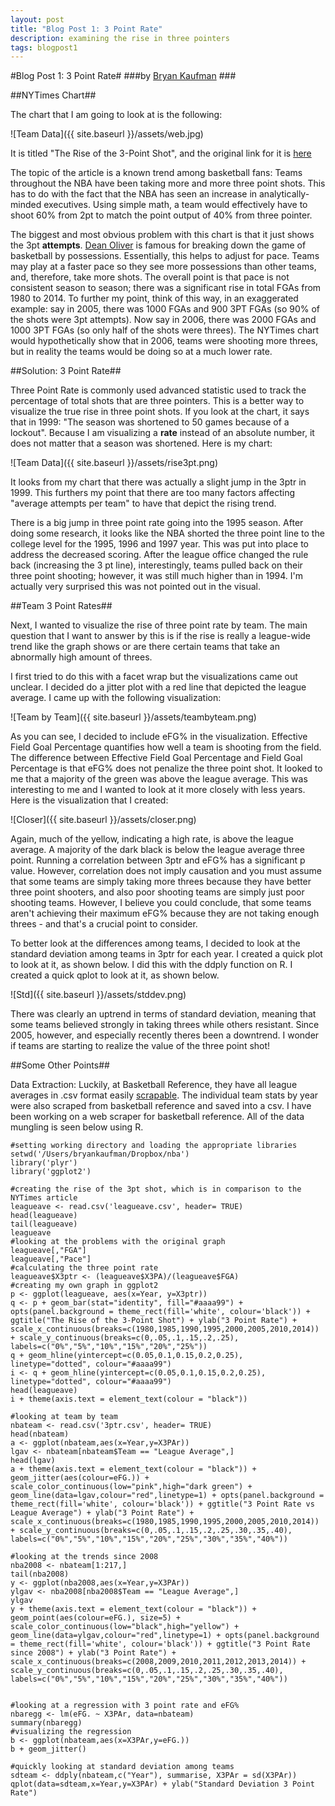 ```yaml
---
layout: post
title: "Blog Post 1: 3 Point Rate"
description: examining the rise in three pointers
tags: blogpost1
---
```



#Blog Post 1: 3 Point Rate#
###by [Bryan Kaufman](http://about.me/bkaufman) ###

##NYTimes Chart##

The chart that I am going to look at is the following:


![Team Data]({{ site.baseurl }}/assets/web.jpg)


It is titled "The Rise of the 3-Point Shot", and the original link for it is [here](http://www.nytimes.com/2009/10/18/sports/basketball/18threes.html?_r=0)


The topic of the article is a known trend among basketball fans:  Teams throughout the NBA have been taking more and more three point shots.  This has to do with the fact that the NBA has seen an increase in analytically-minded executives.  Using simple math, a team would effectively have to shoot 60% from 2pt to match the point output of 40% from three pointer. 


The biggest and most obvious problem with this chart is that it just shows the 3pt **attempts**.  [Dean Oliver](http://en.wikipedia.org/wiki/Dean_Oliver_%28statistician%29) is famous for breaking down the game of basketball by possessions. Essentially, this helps to adjust for pace.  Teams may play at a faster pace so they see more possessions than other teams, and, therefore, take more shots.  The overall point is that pace is not consistent season to season; there was a significant rise in total FGAs from 1980 to 2014.  To further my point, think of this way, in an exaggerated example:  say in 2005, there was 1000 FGAs and 900 3PT FGAs (so 90% of the shots were 3pt attempts).  Now say in 2006, there was 2000 FGAs and 1000 3PT FGAs (so only half of the shots were threes).  The NYTimes chart would hypothetically show that in 2006, teams were shooting more threes, but in reality the teams would be doing so at a much lower rate.

##Solution: 3 Point Rate##

Three Point Rate is commonly used advanced statistic used to track the percentage of total shots that are three pointers.  This is a better way to visualize the true rise in three point shots.  If you look at the chart, it says that in 1999: "The season was shortened to 50 games because of a lockout".  Because I am visualizing a **rate** instead of an absolute number, it does not matter that a season was shortened.  Here is my chart:


![Team Data]({{ site.baseurl }}/assets/rise3pt.png)


It looks from my chart that there was actually a slight jump in the 3ptr in 1999.  This furthers my point that there are too many factors affecting "average attempts per team" to have that depict the rising trend.

There is a big jump in three point rate going into the 1995 season.  After doing some research, it looks like the NBA shorted the three point line to the college level for the 1995, 1996 and 1997 year.  This was put into place to address the decreased scoring. After the league office changed the rule back (increasing the 3 pt line), interestingly, teams pulled back on their three point shooting; however, it was still much higher than in 1994.  I'm actually very surprised this was not pointed out in the visual. 
  

##Team 3 Point Rates##

Next, I wanted to visualize the rise of three point rate by team.  The main question that I want to answer by this is if the rise is really a league-wide trend like the graph shows or are there certain teams that take an abnormally high amount of threes.

I first tried to do this with a facet wrap but the visualizations came out unclear.  I decided do a jitter plot with a red line that depicted the league average.  I came up with the following visualization:


![Team by Team]({{ site.baseurl }}/assets/teambyteam.png)


As you can see, I decided to include eFG% in the visualization.  Effective Field Goal Percentage quantifies how well a team is shooting from the field.  The difference between Effective Field Goal Percentage and Field Goal Percentage is that eFG% does not penalize the three point shot.  It looked to me that a majority of the green was above the league average.  This was interesting to me and I wanted to look at it more closely with less years.  Here is the visualization that I created:


![Closer]({{ site.baseurl }}/assets/closer.png)


Again, much of the yellow, indicating a high rate, is above the league average. A majority of the dark black is below the league average three point.  Running a correlation between 3ptr and eFG% has a significant p value. However, correlation does not imply causation and you must assume that some teams are simply taking more threes because they have better three point shooters, and also poor shooting teams are simply just poor shooting teams.  However, I believe you could conclude, that some teams aren't achieving their maximum eFG% because they are not taking enough threes - and that's a crucial point to consider.

To better look at the differences among teams, I decided to look at the standard deviation among teams in 3ptr for each year.  I created a quick plot to look at it, as shown below. I did this with the ddply function on R. I created a quick qplot to look at it, as shown below.


![Std]({{ site.baseurl }}/assets/stddev.png)


There was clearly an uptrend in terms of standard deviation, meaning that some teams believed strongly in taking threes while others resistant. Since 2005, however, and especially recently theres been a downtrend.  I wonder if teams are starting to realize the value of the three point shot!



##Some Other Points##

Data Extraction:
Luckily, at Basketball Reference, they have all league averages in .csv format easily [scrapable](http://www.basketball-reference.com/leagues/NBA_stats.html).  The individual team stats by year were also scraped from basketball reference and saved into a csv.   I have been working on a web scraper for basketball reference.  All of the data mungling is seen below using R.

```{r chunkLabel}
#setting working directory and loading the appropriate libraries
setwd('/Users/bryankaufman/Dropbox/nba')
library('plyr')
library('ggplot2')

#creating the rise of the 3pt shot, which is in comparison to the NYTimes article
leagueave <- read.csv('leagueave.csv', header= TRUE)
head(leagueave)
tail(leagueave)
leagueave
#looking at the problems with the original graph
leagueave[,"FGA"]
leagueave[,"Pace"]
#calculating the three point rate
leagueave$X3ptr <- (leagueave$X3PA)/(leagueave$FGA)
#creating my own graph in ggplot2
p <- ggplot(leagueave, aes(x=Year, y=X3ptr))
q <- p + geom_bar(stat="identity", fill="#aaaa99") + opts(panel.background = theme_rect(fill='white', colour='black')) + ggtitle("The Rise of the 3-Point Shot") + ylab("3 Point Rate") + scale_x_continuous(breaks=c(1980,1985,1990,1995,2000,2005,2010,2014)) + scale_y_continuous(breaks=c(0,.05,.1,.15,.2,.25), labels=c("0%","5%","10%","15%","20%","25%"))
q + geom_hline(yintercept=c(0.05,0.1,0.15,0.2,0.25), linetype="dotted", colour="#aaaa99")
i <- q + geom_hline(yintercept=c(0.05,0.1,0.15,0.2,0.25), linetype="dotted", colour="#aaaa99")
head(leagueave)
i + theme(axis.text = element_text(colour = "black"))

#looking at team by team
nbateam <- read.csv('3ptr.csv', header= TRUE)
head(nbateam)
a <- ggplot(nbateam,aes(x=Year,y=X3PAr))
lgav <- nbateam[nbateam$Team == "League Average",]
head(lgav)
a + theme(axis.text = element_text(colour = "black")) + geom_jitter(aes(colour=eFG.)) + scale_color_continuous(low="pink",high="dark green") + geom_line(data=lgav,colour="red",linetype=1) + opts(panel.background = theme_rect(fill='white', colour='black')) + ggtitle("3 Point Rate vs League Average") + ylab("3 Point Rate") + scale_x_continuous(breaks=c(1980,1985,1990,1995,2000,2005,2010,2014)) + scale_y_continuous(breaks=c(0,.05,.1,.15,.2,.25,.30,.35,.40), labels=c("0%","5%","10%","15%","20%","25%","30%","35%","40%"))

#looking at the trends since 2008
nba2008 <- nbateam[1:217,]
tail(nba2008)
y <- ggplot(nba2008,aes(x=Year,y=X3PAr))
ylgav <- nba2008[nba2008$Team == "League Average",]
ylgav
y + theme(axis.text = element_text(colour = "black")) + geom_point(aes(colour=eFG.), size=5) + scale_color_continuous(low="black",high="yellow") + geom_line(data=ylgav,colour="red",linetype=1) + opts(panel.background = theme_rect(fill='white', colour='black')) + ggtitle("3 Point Rate since 2008") + ylab("3 Point Rate") + scale_x_continuous(breaks=c(2008,2009,2010,2011,2012,2013,2014)) + scale_y_continuous(breaks=c(0,.05,.1,.15,.2,.25,.30,.35,.40), labels=c("0%","5%","10%","15%","20%","25%","30%","35%","40%"))


#looking at a regression with 3 point rate and eFG%
nbaregg <- lm(eFG. ~ X3PAr, data=nbateam)
summary(nbaregg)
#visualizing the regression
b <- ggplot(nbateam,aes(x=X3PAr,y=eFG.))
b + geom_jitter()

#quickly looking at standard deviation among teams
sdteam <- ddply(nbateam,c("Year"), summarise, X3PAr = sd(X3PAr))
qplot(data=sdteam,x=Year,y=X3PAr) + ylab("Standard Deviation 3 Point Rate")

```
